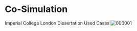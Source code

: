 # Co-Simulation
Imperial College London Dissertation Used Cases
![000001](https://github.com/user-attachments/assets/e7be7056-57a9-4add-a883-10890ecd9fa5)
